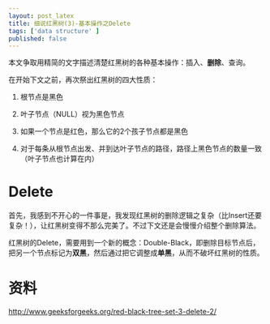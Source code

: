 ```yaml
---
layout: post_latex
title: 细说红黑树(3)-基本操作之Delete
tags: ['data structure' ]
published: false
---
```



<!--more-->
本文争取用精简的文字描述清楚红黑树的各种基本操作：插入、**删除**、查询。

在开始下文之前，再次祭出红黑树的四大性质：

1. 根节点是黑色

2. 叶子节点（NULL）视为黑色节点

3. 如果一个节点是红色，那么它的2个孩子节点都是黑色

4. 对于每条从根节点出发、并到达叶子节点的路径，路径上黑色节点的数量一致（叶子节点也计算在内）


# Delete

首先，我感到不开心的一件事是，我发现红黑树的删除逻辑之复杂（比Insert还要复杂！），让红黑树变得不那么完美了。不过下文还是会慢慢介绍整个删除算法。

红黑树的Delete，需要用到一个新的概念：Double-Black，即删除目标节点后，把另一个节点标记为**双黑**，然后通过把它调整成**单黑**，从而不破坏红黑树的性质。



# 资料

http://www.geeksforgeeks.org/red-black-tree-set-3-delete-2/

